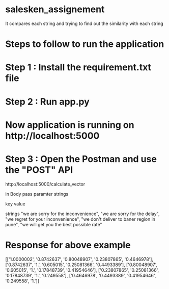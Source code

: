 # salesken_assignement
It compares each string and trying to find out the similarity with each string

# Steps to follow to run the application

# Step 1 : Install the requirement.txt file

# Step 2 : Run app.py

# Now application is running on http://localhost:5000

# Step 3 : Open the Postman and use the "POST" API

http://localhost:5000/calculate_vector

in Body pass paramter strings

key           value

strings       "we are sorry for the inconvenience",
              "we are sorry for the delay",
              "we regret for your inconvenience",
              "we don't deliver to baner region in pune",
              "we will get you the best possible rate"

# Response for above example

[['1.0000002', '0.8742637', '0.80048907', '0.23807865', '0.4646978'], ['0.8742637', '1.', '0.605015', '0.25081366', '0.4493389'], ['0.80048907', '0.605015', '1.', '0.17848739', '0.41954646'], ['0.23807865', '0.25081366', '0.17848739', '1.', '0.249558'], ['0.4646978', '0.4493389', '0.41954646', '0.249558', '1.']]

